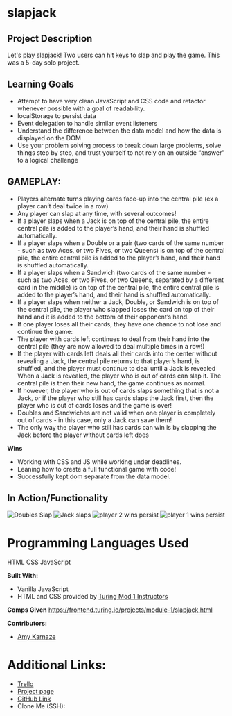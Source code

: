 # slapjack

## Project Description ##

Let's play slapjack! Two users can hit keys to slap and play the game.
This was a 5-day solo project.

## Learning Goals ##

* Attempt to have very clean JavaScript and CSS code and refactor whenever possible with a goal of readability.
* localStorage to persist data
* Event delegation to handle similar event listeners
* Understand the difference between the data model and how the data is displayed on the DOM
* Use your problem solving process to break down large problems, solve things step by step, and trust yourself to not rely on an outside “answer” to a logical challenge

## GAMEPLAY: ##

* Players alternate turns playing cards face-up into the central pile (ex a player can’t deal twice in a row)
* Any player can slap at any time, with several outcomes!
* If a player slaps when a Jack is on top of the central pile, the entire central pile is added to the player’s hand, and their hand is shuffled automatically.
* If a player slaps when a Double or a pair (two cards of the same number - such as two Aces, or two Fives, or two Queens) is on top of the central pile, the entire central pile is added to the player’s hand, and their hand is shuffled automatically.
* If a player slaps when a Sandwich (two cards of the same number - such as two Aces, or two Fives, or two Queens, separated by a different card in the middle) is on top of the central pile, the entire central pile is added to the player’s hand, and their hand is shuffled automatically.
* If a player slaps when neither a Jack, Double, or Sandwich is on top of the central pile, the player who slapped loses the card on top of their hand and it is added to the bottom of their opponent’s hand.
* If one player loses all their cards, they have one chance to not lose and continue the game:
* The player with cards left continues to deal from their hand into the central pile (they are now allowed to deal multiple times in a row!)
* If the player with cards left deals all their cards into the center without revealing a Jack, the central pile returns to that player’s hand, is shuffled, and the player must continue to deal until a Jack is revealed
When a Jack is revealed, the player who is out of cards can slap it. The central pile is then their new hand, the game continues as normal.
* If however, the player who is out of cards slaps something that is not a Jack, or if the player who still has cards slaps the Jack first, then the player who is out of cards loses and the game is over!
* Doubles and Sandwiches are not valid when one player is completely out of cards - in this case, only a Jack can save them!
* The only way the player who still has cards can win is by slapping the Jack before the player without cards left does

**Wins**

* Working with CSS and JS while working under deadlines.
* Leaning how to create a full functional game with code!
* Successfully kept dom separate from the data model.

## In Action/Functionality ##

![Doubles Slap](https://giphy.com/gifs/LRN9o5icA7OBqm4oR0/html5)
![Jack slaps](https://vimeo.com/427608784)
![player 2 wins persist](https://giphy.com/gifs/ln25t3aeFXYplpnNMW/html5)
![player 1 wins persist](https://giphy.com/gifs/iFt6kQRiTi5K8TYjFU/html5)


# Programming Languages Used #

HTML
CSS
JavaScript

**Built With:**
* Vanilla JavaScript
* HTML and CSS provided by [Turing Mod 1 Instructors](https://github.com/letakeane)

**Comps Given**
https://frontend.turing.io/projects/module-1/slapjack.html

**Contributors:**

* [Amy Karnaze](https://github.com/amykarnaze)

# Additional Links: #

* [Trello](https://trello.com/b/ozTkoP24/slapjack)
* [Project page]()
* [GitHub Link](https://github.com/amykarnaze/slapjack)
* Clone Me (SSH):

